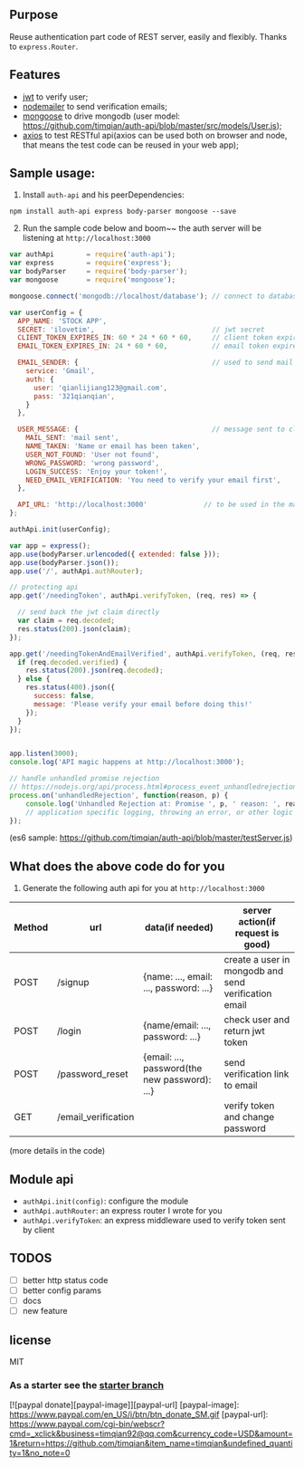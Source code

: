 ## Purpose

Reuse authentication part code of REST server, easily and flexibly.
Thanks to `express.Router`.

## Features

- [jwt](https://github.com/auth0/node-jsonwebtoken) to verify user;
- [nodemailer](https://github.com/nodemailer/nodemailer) to send verification emails;
- [mongoose](https://github.com/Automattic/mongoose) to drive mongodb (user model: https://github.com/timqian/auth-api/blob/master/src/models/User.js);
- [axios](https://github.com/mzabriskie/axios) to test RESTful api(axios can be used both on browser and node, that means the test code can be reused in your web app);

## Sample usage:

1. Install `auth-api` and his peerDependencies:

  `npm install auth-api express body-parser mongoose --save`

2. Run the sample code below and boom~~ the auth server will be listening at `http://localhost:3000`

```javascript
var authApi        = require('auth-api');
var express        = require('express');
var bodyParser     = require('body-parser');
var mongoose       = require('mongoose');

mongoose.connect('mongodb://localhost/database'); // connect to database

var userConfig = {
  APP_NAME: 'STOCK APP',
  SECRET: 'ilovetim',                             // jwt secret
  CLIENT_TOKEN_EXPIRES_IN: 60 * 24 * 60 * 60,     // client token expires time(60day)
  EMAIL_TOKEN_EXPIRES_IN: 24 * 60 * 60,           // email token expires time(24h)

  EMAIL_SENDER: {                                 // used to send mail by nodemailer
    service: 'Gmail',
    auth: {
      user: 'qianlijiang123@gmail.com',
      pass: '321qianqian',
    }
  },

  USER_MESSAGE: {                                 // message sent to client
    MAIL_SENT: 'mail sent',
    NAME_TAKEN: 'Name or email has been taken',
    USER_NOT_FOUND: 'User not found',
    WRONG_PASSWORD: 'wrong password',
    LOGIN_SUCCESS: 'Enjoy your token!',
    NEED_EMAIL_VERIFICATION: 'You need to verify your email first',
  },

  API_URL: 'http://localhost:3000'              // to be used in the mail
};

authApi.init(userConfig);

var app = express();
app.use(bodyParser.urlencoded({ extended: false }));
app.use(bodyParser.json());
app.use('/', authApi.authRouter);

// protecting api
app.get('/needingToken', authApi.verifyToken, (req, res) => {

  // send back the jwt claim directly
  var claim = req.decoded;
  res.status(200).json(claim);
});

app.get('/needingTokenAndEmailVerified', authApi.verifyToken, (req, res) => {
  if (req.decoded.verified) {
    res.status(200).json(req.decoded);
  } else {
    res.status(400).json({
      success: false,
      message: 'Please verify your email before doing this!'
    });
  }
});


app.listen(3000);
console.log('API magic happens at http://localhost:3000');

// handle unhandled promise rejection
// https://nodejs.org/api/process.html#process_event_unhandledrejection
process.on('unhandledRejection', function(reason, p) {
    console.log('Unhandled Rejection at: Promise ', p, ' reason: ', reason);
    // application specific logging, throwing an error, or other logic here
});
```

(es6 sample: https://github.com/timqian/auth-api/blob/master/testServer.js)

## What does the above code do for you

1. Generate the following auth api for you at `http://localhost:3000`


|Method| url                 | data(if needed)                              | server action(if request is good) |
| ---- |---------------------| ---------------------------------------------| -------------|
| POST | /signup             | {name: ..., email: ..., password: ...}       |create a user in mongodb and send verification email |
| POST | /login              | {name/email: ..., password: ...}             |check user and return jwt token|
| POST | /password_reset     | {email: ..., password(the new password): ...}| send verification link to email |
| GET  | /email_verification |                                              | verify token and change password |

(more details in the code)


## Module api

- `authApi.init(config)`: configure the module
- `authApi.authRouter`: an express router I wrote for you
- `authApi.verifyToken`: an express middleware used to verify token sent by client

## TODOS

- [ ] better http status code
- [ ] better config params
- [ ] docs
- [ ] new feature

## license

  MIT

### As a starter see the [starter branch](https://github.com/timqian/auth-api/tree/jwtAuth-RESTful-server-starter-2.0)

[![paypal donate][paypal-image]][paypal-url]
[paypal-image]: https://www.paypal.com/en_US/i/btn/btn_donate_SM.gif
[paypal-url]: https://www.paypal.com/cgi-bin/webscr?cmd=_xclick&business=timqian92@qq.com&currency_code=USD&amount=1&return=https://github.com/timqian&item_name=timqian&undefined_quantity=1&no_note=0
